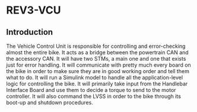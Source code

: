 # REV3-VCU

## Introduction
The Vehicle Control Unit is responsible for controlling and error-checking almost the entire bike. It acts as a bridge
between the powertrain CAN and the accessory CAN. It will have two STMs, a main one and one that exists just for error 
handling. It will communicate with pretty much every board on the bike in order to make sure they are in good working 
order and tell them what to do. It will run a Simulink model to handle all the application-level logic for controlling the bike. 
It will primarily take input from the Handlebar Interface Board and use them to decide a torque to send to the 
motor controller. It will also command the LVSS in order to the bike through its boot-up and shutdown procedures.
